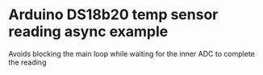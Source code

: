 Arduino DS18b20 temp sensor reading async example
===

Avoids blocking the main loop while waiting for the inner ADC to complete the reading
